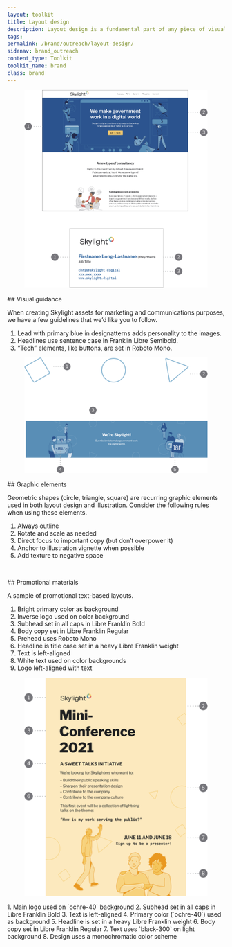 ```yaml
---
layout: toolkit
title: Layout design
description: Layout design is a fundamental part of any piece of visual communication. Whether we’re designing a web page or a business card, our layout is key when it comes to creating an engaging and user-friendly experience.
tags:
permalink: /brand/outreach/layout-design/
sidenav: brand_outreach
content_type: Toolkit
toolkit_name: brand
class: brand
---
```


<div class="row brand__content-section">
<div class="col-md-8">
  <div class="section__container p-5">
    <figure class="mb-0">
      <img class="" src="/img/brand/outreach/visual-guidance.jpg" alt="">
    </figure>
  </div>
</div>
<div class="col-md-4" markdown="1">
## Visual guidance

When creating Skylight assets for marketing and communications purposes, we have a few guidelines that we’d like you to follow.

1. Lead with primary blue in designatterns adds personality to the images.
1. Headlines use sentence case in Franklin Libre Semibold.
1. “Tech” elements, like buttons, are set in Roboto Mono.
</div>
</div>

<div class="row brand__content-section">
<div class="col-md-8">
  <div class="section__container p-5">
    <figure class="text-center mb-0">
      <img class="" src="/img/brand/outreach/graphic-elements.svg" alt="">
    </figure>
  </div>
</div>
<div class="col-md-4" markdown="1">
## Graphic elements

Geometric shapes (circle, triangle, square) are recurring graphic elements used in both layout design and illustration. Consider the following rules when using these elements.

1. Always outline
1. Rotate and scale as needed
1. Direct focus to important copy (but don’t overpower it)
1. Anchor to illustration vignette when possible
1. Add texture to negative space
</div>
</div>

<div class="row brand__content-section">
  <div class="col-md-8">
    <div class="section__container p-5">
      <figure class="text-center mb-0">
        <img class="" src="/img/brand/outreach/promo-1.svg" alt="">
      </figure>
    </div>
  </div>
<div class="col-md-4" markdown="1">
## Promotional materials

A sample of promotional text-based layouts.

1. Bright primary color as background
1. Inverse logo used on color background
1. Subhead set in all caps in Libre Franklin Bold
1. Body copy set in Libre Franklin Regular
1. Prehead uses Roboto Mono
1. Headline is title case set in a heavy Libre Franklin weight
1. Text is left-aligned
1. White text used on color backgrounds
1. Logo left-aligned with text
</div>
</div>

<div class="row brand__content-section">
  <div class="col-md-8">
    <div class="section__container p-5">
      <figure class="text-center mb-0">
        <img class="" src="/img/brand/outreach/promo-2.svg" alt="">
      </figure>
    </div>
  </div>
<div class="col-md-4" markdown="1">
1. Main logo used on `ochre-40` background
2. Subhead set in all caps in Libre Franklin Bold
3. Text is left-aligned
4. Primary color (`ochre-40`) used as background
5. Headline is set in a heavy Libre Franklin weight
6. Body copy set in Libre Franklin Regular
7. Text uses `black-300` on light background
8. Design uses a monochromatic color scheme
</div>
</div>
